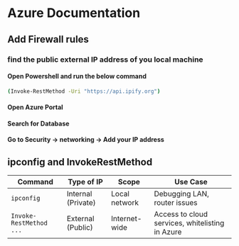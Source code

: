 # Azure Documentation

## Add Firewall rules
### find the public external IP address of you local machine
#### Open Powershell and run the below command
 ```bash
 (Invoke-RestMethod -Uri "https://api.ipify.org")
 ```
 #### Open Azure Portal
 #### Search for Database
 #### Go to Security -> networking -> Add your IP address

 ## ipconfig and InvokeRestMethod

| Command                     | Type of IP           | Scope          | Use Case                                      |
|----------------------------|-----------------------|----------------|-----------------------------------------------|
| `ipconfig`                 | Internal (Private)    | Local network  | Debugging LAN, router issues                  |
| `Invoke-RestMethod ...`    | External (Public)     | Internet-wide  | Access to cloud services, whitelisting in Azure |
